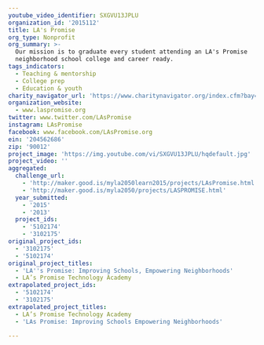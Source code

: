 ```yaml
---
youtube_video_identifier: SXGVU13JPLU
organization_id: '2015112'
title: LA's Promise
org_type: Nonprofit
org_summary: >-
  Our mission is to graduate every student attending an LA's Promise
  neighborhood school college and career ready.
tags_indicators:
  - Teaching & mentorship
  - College prep
  - Education & youth
charity_navigator_url: 'https://www.charitynavigator.org/index.cfm?bay=search.profile&ein=204562686'
organization_website:
  - www.laspromise.org
twitter: www.twitter.com/LAsPromise
instagram: LAsPromise
facebook: www.facebook.com/LAsPromise.org
ein: '204562686'
zip: '90012'
project_image: 'https://img.youtube.com/vi/SXGVU13JPLU/hqdefault.jpg'
project_video: ''
aggregated:
  challenge_url:
    - 'http://maker.good.is/myla2050learn2015/projects/LAsPromise.html'
    - 'http://maker.good.is/myla2050/projects/LASPROMISE.html'
  year_submitted:
    - '2015'
    - '2013'
  project_ids:
    - '5102174'
    - '3102175'
original_project_ids:
  - '3102175'
  - '5102174'
original_project_titles:
  - 'LA''s Promise: Improving Schools, Empowering Neighborhoods'
  - LA’s Promise Technology Academy
extrapolated_project_ids:
  - '5102174'
  - '3102175'
extrapolated_project_titles:
  - LA’s Promise Technology Academy
  - 'LAs Promise: Improving Schools Empowering Neighborhoods'

---
```

